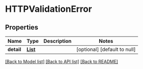 # HTTPValidationError
## Properties

| Name | Type | Description | Notes |
|------------ | ------------- | ------------- | -------------|
| **detail** | [**List**](ValidationError.md) |  | [optional] [default to null] |

[[Back to Model list]](../README.md#documentation-for-models) [[Back to API list]](../README.md#documentation-for-api-endpoints) [[Back to README]](../README.md)

